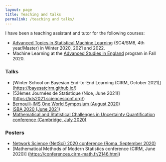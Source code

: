 ```yaml
---
layout: page
title: Teaching and talks
permalink: /teaching and talks/
---
```


I have been a teaching assistant and tutor for the following courses:
 
 - [Advanced Topics in Statistical Machine Learning](https://www.stats.ox.ac.uk/student-resources/msc-in-statistical-science/) (SC4/SM8, 4th year/Master) in Winter 2020, 2021 and 2022.
 - Machine Learning at the [Advanced Studies in England](https://www.studyabroadbath.org/) program in Fall 2020.

### Talks

- [Winter School on Bayesian End-to-End Learning (CIRM, October 2021)] (https://bayesatcirm.github.io/)
- [52èmes Journées de Statistique (Nice, June 2021)] (https://jds2021.sciencesconf.org/)
- [Bernoulli-IMS One World Symposium (August 2020)](https://www.worldsymposium2020.org/)
- [ISBA 2020 (June 2021)](https://bayesian.org/isba2020-home/)
- [Mathematical and Statistical Challenges in Uncertainty Quantification conference (Cambridge, July 2020)](http://www.statslab.cam.ac.uk/~nickl/Site/ercconf19.html)

### Posters

- [Network Science (NetSci) 2020 conference (Roma, September 2020)](https://netsci2020.netscisociety.net/)
- [Mathematical Methods of Modern Statistics conference (CIRM, June 2020)] (https://conferences.cirm-math.fr/2146.html)


